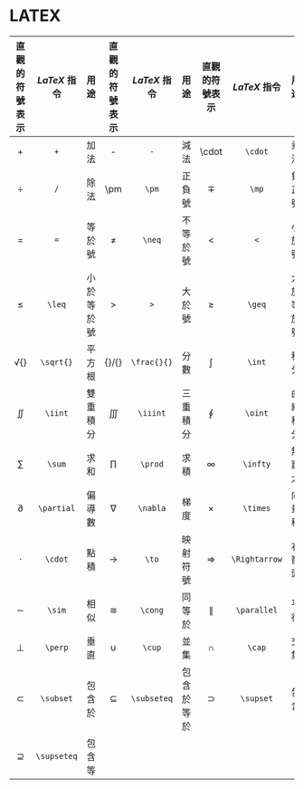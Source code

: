 # LATEX

| 直觀的符號表示 | $LaTeX$ 指令 | 用途 | 直觀的符號表示 | $LaTeX$ 指令 | 用途 | 直觀的符號表示 | $LaTeX$ 指令 | 用途 |
| :--: | :--: | :---: | :--: | :--: | :---: | :--: | :--: | :---: |
| + | `+` | 加法 | - | `-` | 減法 | \\cdot | `\cdot` | 乘法 |
| ÷ | `/` | 除法 | \\pm | `\pm` | 正負號 | ∓ | `\mp` | 負正號 |
| = | `=` | 等於號 | ≠ | `\neq` | 不等於號 | < | `<` | 小於號 |
| ≤ | `\leq` | 小於等於號 | > | `>` | 大於號 | ≥ | `\geq` | 大於等於號 |
| √{} | `\sqrt{}` | 平方根 | {}/{} | `\frac{}{}` | 分數 | ∫ | `\int` | 積分 |
| ∬ | `\iint` | 雙重積分 | ∭ | `\iiint` | 三重積分 | ∮ | `\oint` | 曲線積分 |
| ∑ | `\sum` | 求和 | ∏ | `\prod` | 求積 | ∞ | `\infty` | 無窮大 |
| ∂ | `\partial` | 偏導數 | ∇ | `\nabla` | 梯度 | × | `\times` | 向量積 |
| · | `\cdot` | 點積 | → | `\to` | 映射符號 | ⇒ | `\Rightarrow` | 右箭頭 |
| ∼ | `\sim` | 相似 | ≅ | `\cong` | 同等於 | ∥ | `\parallel` | 平行 |
| ⊥ | `\perp` | 垂直 | ∪ | `\cup` | 並集 | ∩ | `\cap` | 交集 |
| ⊂ | `\subset` | 包含於 | ⊆ | `\subseteq` | 包含於等於 | ⊃ | `\supset` | 包含 |
| ⊇ | `\supseteq` | 包含等 |
